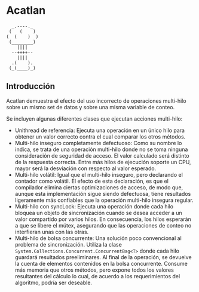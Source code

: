 # Acatlan
```
  _.----._
 (   (    )
(  (    )  )
 (________)
    ||||
  --++++--
    ||||
  .(    ).
 (_(____)_)
```
## Introducción
Acatlan demuestra el efecto del uso incorrecto de operaciones multi-hilo sobre un mismo set de datos y sobre una misma variable de conteo.

Se incluyen algunas diferentes clases que ejecutan acciones multi-hilo:

- Unithread de referencia: Ejecuta una operación en un único hilo para obtener un valor correcto contra el cual comparar los otros métodos.
- Multi-hilo inseguro completamente defectuoso: Como su nombre lo indica, se trata de una operación multi-hilo donde no se toma ninguna consideración de seguridad de acceso. El valor calculado será distinto de la respuesta correcta. Entre más hilos de ejecución soporte un CPU, mayor será la desviación con respecto al valor esperado.
- Multi-hilo volátil: Igual que el multi-hilo inseguro, pero declarando el contador como volátil. El efecto de esta
declaración, es que el compilador elimina ciertas optimizaciones de acceso, de modo que, aunque esta implementación sigue siendo defectuosa, tiene resultados ligeramente más confiables que la operación multi-hilo insegura regular.
- Multi-hilo con syncLock: Ejecuta una operación donde cada hilo bloquea un objeto de sincronización cuando se desea acceder a un valor compartido por varios hilos. En consecuencia, los hilos esperarán a que se libere el mútex, asegurando que las operaciones de conteo no interfieran unas con las otras.
- Multi-hilo de bolsa concurrente: Una solución poco convencional al problema de sincronización. Utiliza la clase ```System.Collections.Concurrent.ConcurrentBag<T>``` donde cada hilo guardará resultados preeliminares. Al final de la operación, se devuelve la cuenta de elementos contenidos en la bolsa concurrente. Consume más memoria que otros métodos, pero expone todos los valores resultantes del cálculo lo cual, de acuerdo a los requerimientos del algoritmo, podría ser deseable.